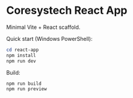 # Coresystech React App

Minimal Vite + React scaffold.

Quick start (Windows PowerShell):

```powershell
cd react-app
npm install
npm run dev
```

Build:

```powershell
npm run build
npm run preview
```
